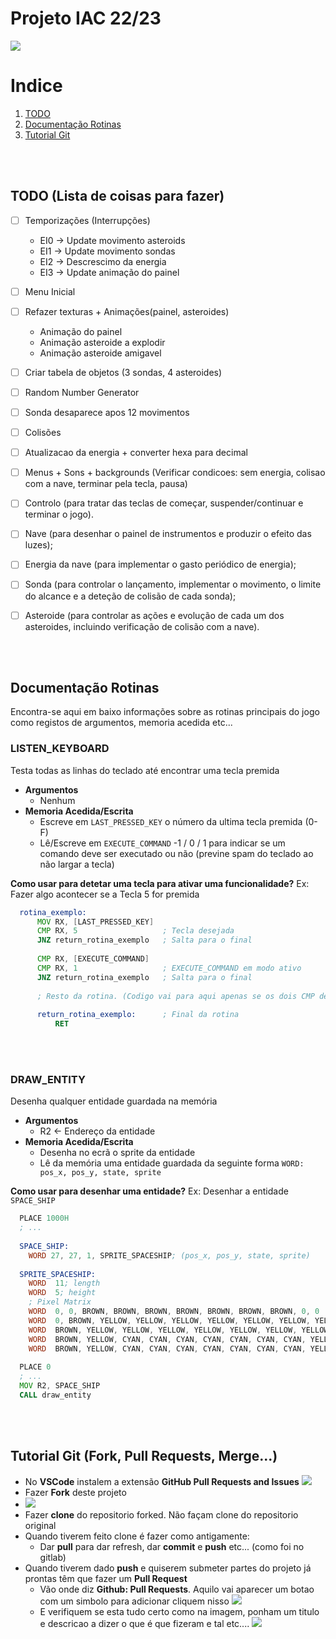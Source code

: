 # Projeto IAC 22/23
![](banner.png)


# Indice
1. [TODO](#TODO)
2. [Documentação Rotinas](#Documentação-Rotinas) 
3. [Tutorial Git](#Tutorial-Git)

<br/><br/>

## TODO (Lista de coisas para fazer)
- [ ] Temporizações (Interrupções)
  - EI0 -> Update movimento asteroids
  - EI1 -> Update movimento sondas
  - EI2 -> Descrescimo da energia
  - EI3 -> Update animação do painel

- [ ] Menu Inicial
- [ ] Refazer texturas + Animações(painel, asteroides)
  - Animação do painel
  - Animação asteroide a explodir
  - Animação asteroide amigavel
- [ ] Criar tabela de objetos (3 sondas, 4 asteroides)
- [ ] Random Number Generator
- [ ] Sonda desaparece apos 12 movimentos
- [ ] Colisões
- [ ] Atualizacao da energia + converter hexa para decimal
- [ ] Menus + Sons + backgrounds (Verificar condicoes: sem energia, colisao com a nave, terminar pela tecla, pausa)
  
- [ ] Controlo (para tratar das teclas de começar, suspender/continuar e terminar o jogo).
- [ ] Nave (para desenhar o painel de instrumentos e produzir o efeito das luzes);
- [ ] Energia da nave (para implementar o gasto periódico de energia);
- [ ] Sonda (para controlar o lançamento, implementar o movimento, o limite do alcance e a deteção 
 de colisão de cada sonda);
- [ ] Asteroide (para controlar as ações e evolução de cada um dos asteroides, incluindo verificação 
de colisão com a nave).


<br/><br/>

## Documentação Rotinas
Encontra-se aqui em baixo informações sobre as rotinas principais do jogo como registos de argumentos, memoria acedida etc...

### **LISTEN_KEYBOARD**
Testa todas as linhas do teclado até encontrar uma tecla premida
- **Argumentos**
  - Nenhum
- **Memoria Acedida/Escrita**
  - Escreve em ```LAST_PRESSED_KEY``` o número da ultima tecla premida (0-F)
  - Lê/Escreve em ```EXECUTE_COMMAND``` -1 / 0 / 1 para indicar se um comando deve ser executado ou não (previne spam do teclado ao não largar a tecla)

**Como usar para detetar uma tecla para ativar uma funcionalidade?**
Ex: Fazer algo acontecer se a Tecla 5 for premida
```asm
  rotina_exemplo:
      MOV RX, [LAST_PRESSED_KEY]
      CMP RX, 5                   ; Tecla desejada
      JNZ return_rotina_exemplo   ; Salta para o final
      
      CMP RX, [EXECUTE_COMMAND]
      CMP RX, 1                   ; EXECUTE_COMMAND em modo ativo
      JNZ return_rotina_exemplo   ; Salta para o final
      
      ; Resto da rotina. (Codigo vai para aqui apenas se os dois CMP de cima derem certo)
      
      return_rotina_exemplo:      ; Final da rotina 
          RET
 ```

<br/><br/>

### **DRAW_ENTITY**
Desenha qualquer entidade guardada na memória
- **Argumentos**
  - R2 <- Endereço da entidade
- **Memoria Acedida/Escrita**
  - Desenha no ecrã o sprite da entidade
  - Lê da memória uma entidade guardada da seguinte forma ```WORD: pos_x, pos_y, state, sprite```

**Como usar para desenhar uma entidade?**
Ex: Desenhar a entidade ```SPACE_SHIP```
```asm
  PLACE 1000H
  ; ...
  
  SPACE_SHIP:
    WORD 27, 27, 1, SPRITE_SPACESHIP; (pos_x, pos_y, state, sprite)
    
  SPRITE_SPACESHIP:
    WORD  11; length
    WORD  5; height
    ; Pixel Matrix
    WORD  0, 0, BROWN, BROWN, BROWN, BROWN, BROWN, BROWN, BROWN, 0, 0
    WORD  0, BROWN, YELLOW, YELLOW, YELLOW, YELLOW, YELLOW, YELLOW, YELLOW, BROWN, 0
    WORD  BROWN, YELLOW, YELLOW, YELLOW, YELLOW, YELLOW, YELLOW, YELLOW, YELLOW, YELLOW, BROWN 
    WORD  BROWN, YELLOW, CYAN, CYAN, CYAN, CYAN, CYAN, CYAN, CYAN, YELLOW, BROWN 
    WORD  BROWN, YELLOW, CYAN, CYAN, CYAN, CYAN, CYAN, CYAN, CYAN, YELLOW, BROWN
    
  PLACE 0
  ; ...
  MOV R2, SPACE_SHIP
  CALL draw_entity
 ```

<br/><br/>

## Tutorial Git (Fork, Pull Requests, Merge...)
- No **VSCode** instalem a extensão **GitHub Pull Requests and Issues** ![ ](git-tutorial/pullreq_ext.PNG) 
- Fazer **Fork** deste projeto 
- ![ ](git-tutorial/Fork.PNG)
- Fazer **clone** do repositorio forked. Não façam clone do repositorio original
- Quando tiverem feito clone é fazer como antigamente:
  - Dar **pull** para dar refresh, dar **commit** e **push** etc... (como foi no gitlab)
- Quando tiverem dado **push** e quiserem submeter partes do projeto já prontas têm que fazer um **Pull Request**
  - Vão onde diz **Github: Pull Requests**. Aquilo vai aparecer um botao com um simbolo para adicionar cliquem nisso ![ ](git-tutorial/pullreq1.PNG)
  - E verifiquem se esta tudo certo como na imagem, ponham um titulo e descricao a dizer o que é que fizeram e tal etc.... ![ ](git-tutorial/pullreq2.PNG)
